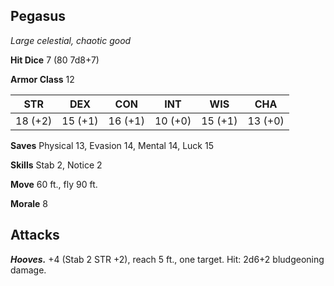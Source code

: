 ## Pegasus

*Large celestial, chaotic good*

**Hit Dice** 7 (80 7d8+7)

**Armor Class** 12

| STR     | DEX     | CON     | INT     | WIS     | CHA     |
|---------|---------|---------|---------|---------|---------|
| 18 (+2) | 15 (+1) | 16 (+1) | 10 (+0) | 15 (+1) | 13 (+0) |

**Saves** Physical 13, Evasion 14, Mental 14, Luck 15

**Skills** Stab 2, Notice 2

**Move** 60 ft., fly 90 ft.

**Morale** 8

## Attacks

***Hooves.*** +4 (Stab 2 STR +2), reach 5 ft., one target. Hit: 2d6+2 bludgeoning damage.

